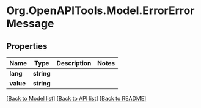 # Org.OpenAPITools.Model.ErrorErrorMessage

## Properties

Name | Type | Description | Notes
------------ | ------------- | ------------- | -------------
**lang** | **string** |  | 
**value** | **string** |  | 

[[Back to Model list]](../README.md#documentation-for-models) [[Back to API list]](../README.md#documentation-for-api-endpoints) [[Back to README]](../README.md)

